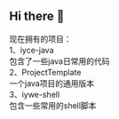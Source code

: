 ## Hi there 👋

现在拥有的项目：  
1、iyce-java  
包含了一些java日常用的代码  
2、ProjectTemplate  
一个java项目的通用版本    
3、iywe-shell    
包含一些常用的shell脚本
